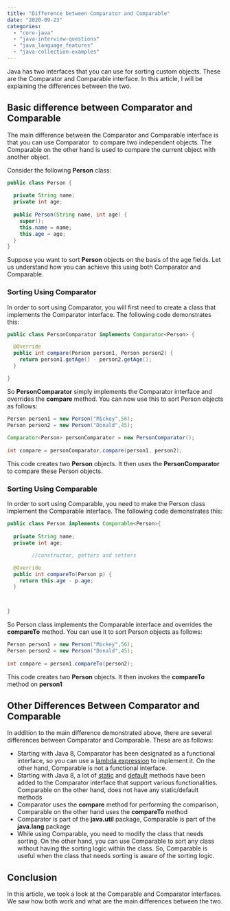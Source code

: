 ```yaml
---
title: "Difference between Comparator and Comparable"
date: "2020-09-23"
categories: 
  - "core-java"
  - "java-interview-questions"
  - "java_language_features"
  - "java-collection-examples"
---
```


Java has two interfaces that you can use for sorting custom objects. These are the Comparator and Comparable interface. In this article, I will be explaining the differences between the two.

## Basic difference between Comparator and Comparable

The main difference between the Comparator and Comparable interface is that you can use Comparator  to compare two independent objects. The Comparable on the other hand is used to compare the current object with another object.

Consider the following **Person** class:

```java
public class Person {
  
  private String name;
  private int age;
  
  public Person(String name, int age) {
    super();
    this.name = name;
    this.age = age;
  }
}
```

Suppose you want to sort **Person** objects on the basis of the age fields. Let us understand how you can achieve this using both Comparator and Comparable.

### Sorting Using Comparator

In order to sort using Comparator, you will first need to create a class that implements the Comparator interface. The following code demonstrates this:

```java
public class PersonComparator implements Comparator<Person> {

  @Override
  public int compare(Person person1, Person person2) {
    return person1.getAge() - person2.getAge();
  }

}
```

So **PersonComparator** simply implements the Comparator interface and overrides the **compare** method. You can now use this to sort Person objects as follows:

```java
Person person1 = new Person("Mickey",56);
Person person2 = new Person("Donald",45);
    
Comparator<Person> personComparator = new PersonComparator();
    
int compare = personComparator.compare(person1, person2);
```

This code creates two **Person** objects. It then uses the **PersonComparator** to compare these Person objects.

### Sorting Using Comparable

In order to sort using Comparable, you need to make the Person class implement the Comparable interface. The following code demonstrates this:

```java
public class Person implements Comparable<Person>{
  
  private String name;
  private int age;

        //constructor, getters and setters

  @Override
  public int compareTo(Person p) {
    return this.age - p.age;
  }



}
```

So Person class implements the Comparable interface and overrides the **compareTo** method. You can use it to sort Person objects as follows:

```java
Person person1 = new Person("Mickey",56);
Person person2 = new Person("Donald",45);
    
int compare = person1.compareTo(person2);
```

This code creates two **Person** objects. It then invokes the **compareTo** method on **person1**

## Other Differences Between Comparator and Comparable

In addition to the main difference demonstrated above, there are several differences between Comparator and Comparable. These are as follows:

- Starting with Java 8, Comparator has been designated as a functional interface, so you can use a [lambda expression](../java8-features/java-8-lambda-expressions-explained.html) to implement it. On the other hand, Comparable is not a functional interface.
- Starting with Java 8, a lot of [static](../java8-features/java-8-static-interface-methods.html) and [default](../java8-features/java-8-default-method-in-interface-explained.html) methods have been added to the Comparator interface that support various functionalities. Comparable on the other hand, does not have any static/default methods
- Comparator uses the **compare** method for performing the comparison, Comparable on the other hand uses the **compareTo** method
- Comparator is part of the **java.util** package, Comparable is part of the **java.lang** package
- While using Comparable, you need to modify the class that needs sorting. On the other hand, you can use Comparable to sort any class without having the sorting logic within the class. So, Comparable is useful when the class that needs sorting is aware of the sorting logic.

## Conclusion

In this article, we took a look at the Comparable and Comparator interfaces. We saw how both work and what are the main differences between the two.
